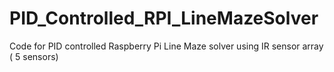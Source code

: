 # PID_Controlled_RPI_LineMazeSolver
Code for PID controlled Raspberry Pi Line Maze solver using IR sensor array ( 5 sensors)
